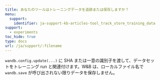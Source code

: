 ```yaml
---
title: あなたのツールはトレーニングデータを追跡または保存しますか？
menu:
  support:
    identifier: ja-support-kb-articles-tool_track_store_training_data
support:
  - experiments
toc_hide: true
type: docs
url: /ja/support/:filename
---
```

`wandb.config.update(...)` に SHA または一意の識別子を渡して、データセットをトレーニング run と関連付けます。W&B は、ローカルファイル名で `wandb.save` が呼び出されない限りデータを保存しません。